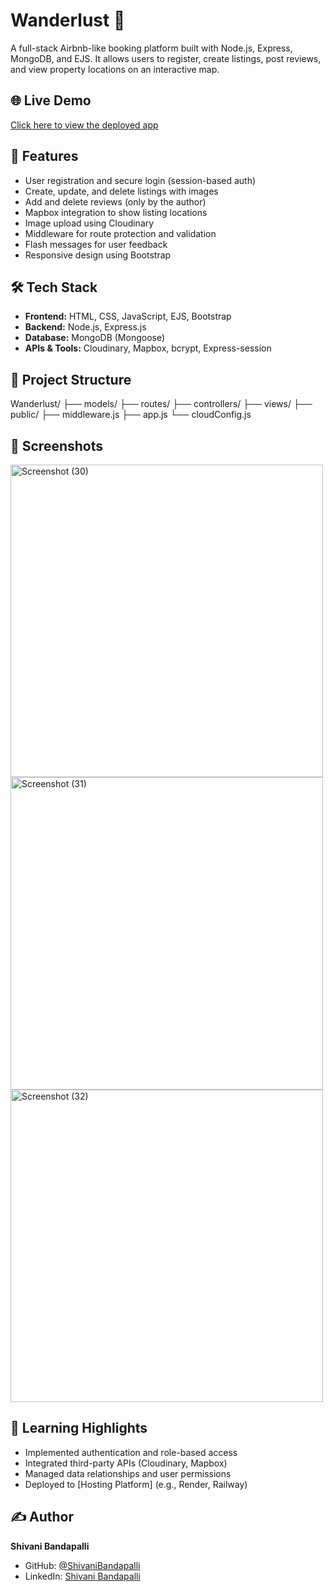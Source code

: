 # Wanderlust 🏡
A full-stack Airbnb-like booking platform built with Node.js, Express, MongoDB, and EJS. It allows users to register, create listings, post reviews, and view property locations on an interactive map.

## 🌐 Live Demo
[Click here to view the deployed app](https://airbnb-clone-142q.onrender.com)

## 🚀 Features
- User registration and secure login (session-based auth)
- Create, update, and delete listings with images
- Add and delete reviews (only by the author)
- Mapbox integration to show listing locations
- Image upload using Cloudinary
- Middleware for route protection and validation
- Flash messages for user feedback
- Responsive design using Bootstrap

## 🛠 Tech Stack
- **Frontend:** HTML, CSS, JavaScript, EJS, Bootstrap
- **Backend:** Node.js, Express.js
- **Database:** MongoDB (Mongoose)
- **APIs & Tools:** Cloudinary, Mapbox, bcrypt, Express-session

## 📁 Project Structure
Wanderlust/
├── models/
├── routes/
├── controllers/
├── views/
├── public/
├── middleware.js
├── app.js
└── cloudConfig.js


## 📸 Screenshots
<img width="500" height="500" alt="Screenshot (30)" src="https://github.com/user-attachments/assets/c73013c8-5d46-4a91-aedb-22e134a6aa86" />

<img width="500" height="500" alt="Screenshot (31)" src="https://github.com/user-attachments/assets/6a16510a-5837-4fd1-911d-6cdf1647958a" />

<img width="500" height="500" alt="Screenshot (32)" src="https://github.com/user-attachments/assets/1f192553-2078-4e6c-94ec-6c6aa695f17f" />

## 🧠 Learning Highlights
- Implemented authentication and role-based access
- Integrated third-party APIs (Cloudinary, Mapbox)
- Managed data relationships and user permissions
- Deployed to [Hosting Platform] (e.g., Render, Railway)

## ✍️ Author
**Shivani Bandapalli**  
- GitHub: [@ShivaniBandapalli](https://github.com/ShivaniBandapalli)  
- LinkedIn: [Shivani Bandapalli](https://linkedin.com/in/shivani-bandapalli)

